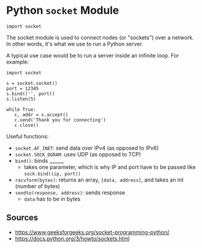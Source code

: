 Python `socket` Module
======================

`import socket`

The socket module is used to connect nodes (or "sockets") over a network. In other words, it's what we use to run a Python server.

A typical use case would be to run a server inside an infinite loop. For example:

```
import socket    

s = socket.socket()          
port = 12345                
s.bind(('', port))         
s.listen(5)      

while True:
   c, addr = s.accept()      
   c.send('Thank you for connecting')
   c.close()
```

Useful functions:
- `socket.AF_INET`: send data over IPv4 (as opposed to IPv6)
- `socket.SOCK_DGRAM`: uses UDP (as opposed to TCP)
- `bind()`: binds ______
  - takes one parameter, which is why IP and port have to be passed like `sock.bind((ip, port))`
- `racvform(bytes)`: returns an array, `[data, address]`, and takes an int (number of bytes)
- `sendto(response, address)`: sends response
  - `data` has to be in bytes

Sources
-------

- https://www.geeksforgeeks.org/socket-programming-python/
- https://docs.python.org/3/howto/sockets.html

